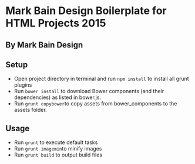 Mark Bain Design Boilerplate for HTML Projects 2015
===

By Mark Bain Design
---

Setup
---
* Open project directory in terminal and run `npm install` to install all grunt plugins
* Run `bower install` to download Bower components (and their dependencies) as listed in bower.js.
* Run `grunt copybower`to copy assets from bower_components to the assets folder.

Usage
---
* Run `grunt` to execute default tasks
* Run `grunt imagemin`to minify images
* Run `grunt build` to output build files
